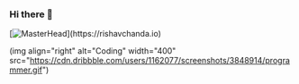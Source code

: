 ### Hi there 👋

[![MasterHead](https://1.bp.blogspot.com/-7A4WynwLsM...)](https://rishavchanda.io)

(img align="right" alt="Coding" width="400" src="https://cdn.dribbble.com/users/1162077/screenshots/3848914/programmer.gif")

<!--
**youssefKetata/youssefKetata** is a ✨ _special_ ✨ repository because its `README.md` (this file) appears on your GitHub profile.

Here are some ideas to get you started:

- 🔭 I’m currently working on ...
- 🌱 I’m currently learning ...
- 👯 I’m looking to collaborate on ...
- 🤔 I’m looking for help with ...
- 💬 Ask me about ...
- 📫 How to reach me: ...
- 😄 Pronouns: ...
- ⚡ Fun fact: ...
-->
